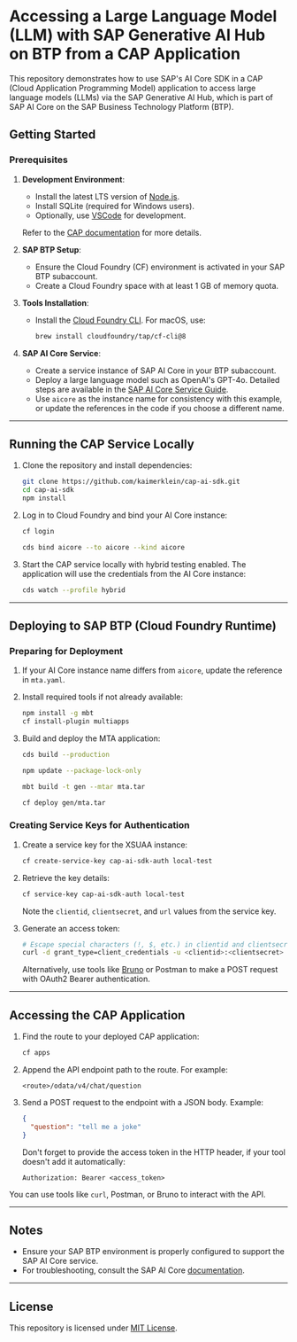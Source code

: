 # Accessing a Large Language Model (LLM) with SAP Generative AI Hub on BTP from a CAP Application

This repository demonstrates how to use SAP's AI Core SDK in a CAP (Cloud Application Programming Model) application to access large language models (LLMs) via the SAP Generative AI Hub, which is part of SAP AI Core on the SAP Business Technology Platform (BTP).

## Getting Started

### Prerequisites

1. **Development Environment**:

   - Install the latest LTS version of [Node.js](https://nodejs.org/).
   - Install SQLite (required for Windows users).
   - Optionally, use [VSCode](https://code.visualstudio.com/) for development.

   Refer to the [CAP documentation](https://cap.cloud.sap/docs/get-started/) for more details.

2. **SAP BTP Setup**:

   - Ensure the Cloud Foundry (CF) environment is activated in your SAP BTP subaccount.
   - Create a Cloud Foundry space with at least 1 GB of memory quota.

3. **Tools Installation**:

   - Install the [Cloud Foundry CLI](https://docs.cloudfoundry.org/cf-cli/install-go-cli.html).
     For macOS, use:
     ```bash
     brew install cloudfoundry/tap/cf-cli@8
     ```

4. **SAP AI Core Service**:
   - Create a service instance of SAP AI Core in your BTP subaccount.
   - Deploy a large language model such as OpenAI's GPT-4o. Detailed steps are available in the [SAP AI Core Service Guide](https://help.sap.com/docs/sap-ai-core/sap-ai-core-service-guide/generative-ai-hub-in-sap-ai-core-7db524ee75e74bf8b50c167951fe34a5?locale=en-US).
   - Use `aicore` as the instance name for consistency with this example, or update the references in the code if you choose a different name.

---

## Running the CAP Service Locally

1. Clone the repository and install dependencies:

   ```bash
   git clone https://github.com/kaimerklein/cap-ai-sdk.git
   cd cap-ai-sdk
   npm install
   ```

2. Log in to Cloud Foundry and bind your AI Core instance:

   ```bash
   cf login

   cds bind aicore --to aicore --kind aicore
   ```

3. Start the CAP service locally with hybrid testing enabled. The application will use the credentials from the AI Core instance:
   ```bash
   cds watch --profile hybrid
   ```

---

## Deploying to SAP BTP (Cloud Foundry Runtime)

### Preparing for Deployment

1. If your AI Core instance name differs from `aicore`, update the reference in `mta.yaml`.

2. Install required tools if not already available:

   ```bash
   npm install -g mbt
   cf install-plugin multiapps
   ```

3. Build and deploy the MTA application:

   ```bash
   cds build --production

   npm update --package-lock-only

   mbt build -t gen --mtar mta.tar

   cf deploy gen/mta.tar
   ```

### Creating Service Keys for Authentication

1. Create a service key for the XSUAA instance:

   ```bash
   cf create-service-key cap-ai-sdk-auth local-test
   ```

2. Retrieve the key details:

   ```bash
   cf service-key cap-ai-sdk-auth local-test
   ```

   Note the `clientid`, `clientsecret`, and `url` values from the service key.

3. Generate an access token:

   ```bash
   # Escape special characters (!, $, etc.) in clientid and clientsecret with a backslash (\)
   curl -d grant_type=client_credentials -u <clientid>:<clientsecret> <url>/oauth/token
   ```

   Alternatively, use tools like [Bruno](https://www.usebruno.com/) or Postman to make a POST request with OAuth2 Bearer authentication.

---

## Accessing the CAP Application

1. Find the route to your deployed CAP application:

   ```bash
   cf apps
   ```

2. Append the API endpoint path to the route. For example:

   ```
   <route>/odata/v4/chat/question
   ```

3. Send a POST request to the endpoint with a JSON body. Example:

   ```json
   {
     "question": "tell me a joke"
   }
   ```

   Don't forget to provide the access token in the HTTP header, if your tool doesn't add it automatically:

   ```text
   Authorization: Bearer <access_token>
   ```

You can use tools like `curl`, Postman, or Bruno to interact with the API.

---

## Notes

- Ensure your SAP BTP environment is properly configured to support the SAP AI Core service.
- For troubleshooting, consult the SAP AI Core [documentation](https://help.sap.com/docs/sap-ai-core).

---

## License

This repository is licensed under [MIT License](LICENSE).
